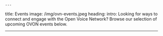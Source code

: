     ---
title: Events
image: /img/ovn-events.jpeg
heading:
intro: Looking for ways to connect and engage with the Open Voice Network? Browse our selection of upcoming OVON events below.

---